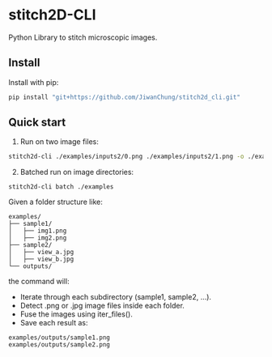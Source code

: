 stitch2D-CLI
========

Python Library to stitch microscopic images.


Install
-------

Install with pip:

```bash
pip install "git+https://github.com/JiwanChung/stitch2d_cli.git"
```

Quick start
-----------

1. Run on two image files:

```bash
stitch2d-cli ./examples/inputs2/0.png ./examples/inputs2/1.png -o ./examples/output2.png
```

2. Batched run on image directories:

```
stitch2d-cli batch ./examples
```

Given a folder structure like:

```
examples/
├── sample1/
│   ├── img1.png
│   ├── img2.png
├── sample2/
│   ├── view_a.jpg
│   ├── view_b.jpg
└── outputs/
```

the command will:

- Iterate through each subdirectory (sample1, sample2, …).
- Detect .png or .jpg image files inside each folder.
- Fuse the images using iter_files().
- Save each result as:

```
examples/outputs/sample1.png
examples/outputs/sample2.png
```

